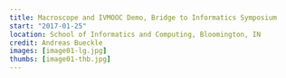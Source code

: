 ```yaml
---
title: Macroscope and IVMOOC Demo, Bridge to Informatics Symposium
start: "2017-01-25"
location: School of Informatics and Computing, Bloomington, IN
credit: Andreas Bueckle
images: [image01-lg.jpg]
thumbs: [image01-thb.jpg]
---
```

